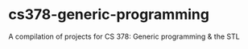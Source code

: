 # cs378-generic-programming
A compilation of projects for CS 378: Generic programming &amp; the STL
